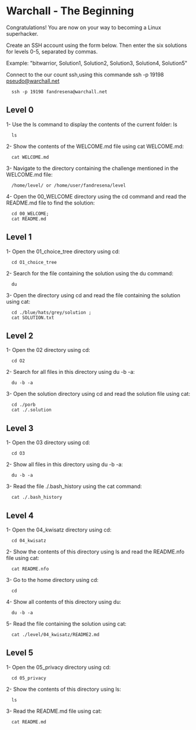 # Warchall - The Beginning

Congratulations! You are now on your way to becoming a Linux superhacker.

Create an SSH account using the form below. Then enter the six solutions for levels 0-5, separated by commas.

Example: "bitwarrior, Solution1, Solution2, Solution3, Solution4, Solution5"

Connect to the our count ssh,using this commande ssh -p 19198 pseudo@warchall.net
```
  ssh -p 19198 fandresena@warchall.net
```
## Level 0

1- Use the ls command to display the contents of the current folder: ls
```
  ls
```
2- Show the contents of the WELCOME.md file using cat WELCOME.md:
```
  cat WELCOME.md
```
3- Navigate to the directory containing the challenge mentioned in the WELCOME.md file:
```
  /home/level/ or /home/user/fandresena/level
```
4- Open the 00_WELCOME directory using the cd command and read the README.md file to find the solution:
```
  cd 00_WELCOME;
  cat README.md
```
## Level 1

1- Open the 01_choice_tree directory using cd:
```
  cd O1_choice_tree
```
2- Search for the file containing the solution using the du command:
```
  du
```
3- Open the directory using cd and read the file containing the solution using cat:
```
  cd ./blue/hats/grey/solution ;
  cat SOLUTION.txt
```
## Level 2

1- Open the 02 directory using cd:
```
  cd O2
```
2- Search for all files in this directory using du -b -a:
```
  du -b -a
```
3- Open the solution directory using cd and read the solution file using cat:
```
  cd ./porb
  cat ./.solution
```
## Level 3

1- Open the 03 directory using cd:
```
  cd O3
```
2- Show all files in this directory using du -b -a:
```
  du -b -a
```
3- Read the file ./.bash_history using the cat command:
```
  cat ./.bash_history
```
## Level 4

1- Open the 04_kwisatz directory using cd:
```
  cd 04_kwisatz
```
2- Show the contents of this directory using ls and read the README.nfo file using cat:
```
  cat README.nfo
```
3- Go to the home directory using cd:
```
  cd 
```
4- Show all contents of this directory using du:
```
  du -b -a
```
5- Read the file containing the solution using cat:
```
  cat ./level/04_kwisatz/README2.md
```
## Level 5

1- Open the 05_privacy directory using cd:
```
  cd 05_privacy
```
2- Show the contents of this directory using ls:
```
  ls
```
3- Read the README.md file using cat:
```
  cat README.md
```
